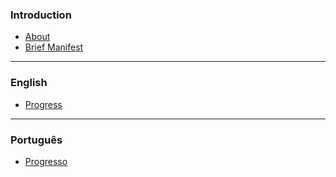 ### Introduction
- [About](./README.md)
- [Brief Manifest](./Apologetic%20manifest%20of%20the%20universal%20format.md)

---

### English

- [Progress](./Legend%20Core%20Rulebook/en/README.md)

---

### Português

- [Progresso](./Legend%20Core%20Rulebook/pt-br/README.md)